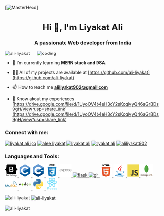 [![MasterHead](https://tse2.mm.bing.net/th?id=OIP.HlUQ5nhawxfDpiCMLqw3LgHaDr&pid=Api&P=0)]
<h1 align="center">Hi 👋, I'm Liyakat Ali</h1>
<h3 align="center">A passionate Web developer from India</h3>
<img align="right" alt="coding" width="400" src="https://tse2.mm.bing.net/th?id=OIP.wNGxHlTCsH9zU90WDouoDQHaFj&pid=Api&P=0" />

<p align="left"> <img src="https://komarev.com/ghpvc/?username=ali-liyakat&label=Profile%20views&color=0e75b6&style=flat" alt="ali-liyakat" /> </p>

- 🌱 I’m currently learning **MERN stack and DSA.**

- 👨‍💻 All of my projects are available at [https://github.com/ali-liyakat](https://github.com/ali-liyakat)

- 📫 How to reach me **aliliyakat902@gmail.com**

- 📄 Know about my experiences [https://drive.google.com/file/d/1UyoOV4b4eH3cY2sKcqMyQ46aGrBDs9gH/view?usp=share_link](https://drive.google.com/file/d/1UyoOV4b4eH3cY2sKcqMyQ46aGrBDs9gH/view?usp=share_link)

<h3 align="left">Connect with me:</h3>
<p align="left">
<a href="https://linkedin.com/in/liyakat ali joo" target="blank"><img align="center" src="https://raw.githubusercontent.com/rahuldkjain/github-profile-readme-generator/master/src/images/icons/Social/linked-in-alt.svg" alt="liyakat ali joo" height="30" width="40" /></a>
<a href="https://instagram.com/alee liyakat" target="blank"><img align="center" src="https://raw.githubusercontent.com/rahuldkjain/github-profile-readme-generator/master/src/images/icons/Social/instagram.svg" alt="alee liyakat" height="30" width="40" /></a>
<a href="https://www.hackerrank.com/liyakat ali" target="blank"><img align="center" src="https://raw.githubusercontent.com/rahuldkjain/github-profile-readme-generator/master/src/images/icons/Social/hackerrank.svg" alt="liyakat ali" height="30" width="40" /></a>
<a href="https://www.leetcode.com/liyakat ali" target="blank"><img align="center" src="https://raw.githubusercontent.com/rahuldkjain/github-profile-readme-generator/master/src/images/icons/Social/leet-code.svg" alt="liyakat ali" height="30" width="40" /></a>
<a href="https://auth.geeksforgeeks.org/user/aliliyakat902" target="blank"><img align="center" src="https://raw.githubusercontent.com/rahuldkjain/github-profile-readme-generator/master/src/images/icons/Social/geeks-for-geeks.svg" alt="aliliyakat902" height="30" width="40" /></a>
</p>

<h3 align="left">Languages and Tools:</h3>
<p align="left"> <a href="https://getbootstrap.com" target="_blank" rel="noreferrer"> <img src="https://raw.githubusercontent.com/devicons/devicon/master/icons/bootstrap/bootstrap-plain-wordmark.svg" alt="bootstrap" width="40" height="40"/> </a> <a href="https://www.cprogramming.com/" target="_blank" rel="noreferrer"> <img src="https://raw.githubusercontent.com/devicons/devicon/master/icons/c/c-original.svg" alt="c" width="40" height="40"/> </a> <a href="https://www.w3schools.com/cpp/" target="_blank" rel="noreferrer"> <img src="https://raw.githubusercontent.com/devicons/devicon/master/icons/cplusplus/cplusplus-original.svg" alt="cplusplus" width="40" height="40"/> </a> <a href="https://www.w3schools.com/css/" target="_blank" rel="noreferrer"> <img src="https://raw.githubusercontent.com/devicons/devicon/master/icons/css3/css3-original-wordmark.svg" alt="css3" width="40" height="40"/> </a> <a href="https://expressjs.com" target="_blank" rel="noreferrer"> <img src="https://raw.githubusercontent.com/devicons/devicon/master/icons/express/express-original-wordmark.svg" alt="express" width="40" height="40"/> </a> <a href="https://flask.palletsprojects.com/" target="_blank" rel="noreferrer"> <img src="https://www.vectorlogo.zone/logos/pocoo_flask/pocoo_flask-icon.svg" alt="flask" width="40" height="40"/> </a> <a href="https://git-scm.com/" target="_blank" rel="noreferrer"> <img src="https://www.vectorlogo.zone/logos/git-scm/git-scm-icon.svg" alt="git" width="40" height="40"/> </a> <a href="https://www.w3.org/html/" target="_blank" rel="noreferrer"> <img src="https://raw.githubusercontent.com/devicons/devicon/master/icons/html5/html5-original-wordmark.svg" alt="html5" width="40" height="40"/> </a> <a href="https://www.java.com" target="_blank" rel="noreferrer"> <img src="https://raw.githubusercontent.com/devicons/devicon/master/icons/java/java-original.svg" alt="java" width="40" height="40"/> </a> <a href="https://developer.mozilla.org/en-US/docs/Web/JavaScript" target="_blank" rel="noreferrer"> <img src="https://raw.githubusercontent.com/devicons/devicon/master/icons/javascript/javascript-original.svg" alt="javascript" width="40" height="40"/> </a> <a href="https://www.mongodb.com/" target="_blank" rel="noreferrer"> <img src="https://raw.githubusercontent.com/devicons/devicon/master/icons/mongodb/mongodb-original-wordmark.svg" alt="mongodb" width="40" height="40"/> </a> <a href="https://www.mysql.com/" target="_blank" rel="noreferrer"> <img src="https://raw.githubusercontent.com/devicons/devicon/master/icons/mysql/mysql-original-wordmark.svg" alt="mysql" width="40" height="40"/> </a> <a href="https://nodejs.org" target="_blank" rel="noreferrer"> <img src="https://raw.githubusercontent.com/devicons/devicon/master/icons/nodejs/nodejs-original-wordmark.svg" alt="nodejs" width="40" height="40"/> </a> <a href="https://www.python.org" target="_blank" rel="noreferrer"> <img src="https://raw.githubusercontent.com/devicons/devicon/master/icons/python/python-original.svg" alt="python" width="40" height="40"/> </a> <a href="https://reactjs.org/" target="_blank" rel="noreferrer"> <img src="https://raw.githubusercontent.com/devicons/devicon/master/icons/react/react-original-wordmark.svg" alt="react" width="40" height="40"/> </a> </p>

<p><img align="left" src="https://github-readme-stats.vercel.app/api/top-langs?username=ali-liyakat&show_icons=true&locale=en&layout=compact" alt="ali-liyakat" /></p>

<p>&nbsp;<img align="center" src="https://github-readme-stats.vercel.app/api?username=ali-liyakat&show_icons=true&locale=en" alt="ali-liyakat" /></p>

<p><img align="center" src="https://github-readme-streak-stats.herokuapp.com/?user=ali-liyakat&" alt="ali-liyakat" /></p>
